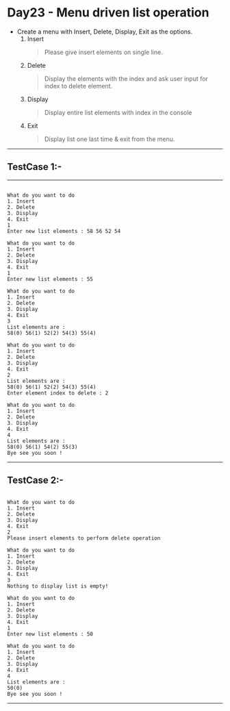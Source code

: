 # Day23 - Menu driven list operation

- Create a menu with Insert, Delete, Display, Exit as the options.  
    1. Insert
        > Please give insert elements on single line.
    2. Delete
        > Display the elements with the index and ask user input for index to delete element.
    3. Display
        > Display entire list elements with index in the console
    4. Exit
        > Display list one last time & exit from the menu.
        
---
## TestCase 1:-
---
```

What do you want to do
1. Insert
2. Delete
3. Display
4. Exit
1
Enter new list elements : 58 56 52 54

What do you want to do
1. Insert
2. Delete
3. Display
4. Exit
1
Enter new list elements : 55

What do you want to do
1. Insert
2. Delete
3. Display
4. Exit
3
List elements are : 
58(0) 56(1) 52(2) 54(3) 55(4)

What do you want to do
1. Insert
2. Delete
3. Display
4. Exit
2
List elements are :
58(0) 56(1) 52(2) 54(3) 55(4)
Enter element index to delete : 2

What do you want to do
1. Insert
2. Delete
3. Display
4. Exit
4
List elements are :
58(0) 56(1) 54(2) 55(3)
Bye see you soon !
```
---
## TestCase 2:-
```

What do you want to do
1. Insert
2. Delete
3. Display
4. Exit
2
Please insert elements to perform delete operation

What do you want to do
1. Insert
2. Delete
3. Display
4. Exit
3
Nothing to display list is empty!

What do you want to do
1. Insert
2. Delete
3. Display
4. Exit
1
Enter new list elements : 50

What do you want to do
1. Insert
2. Delete
3. Display
4. Exit
4
List elements are : 
50(0) 
Bye see you soon !
```
---
